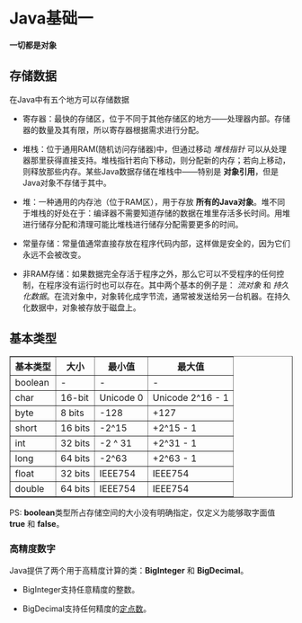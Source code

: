 # Java基础一

  **一切都是对象**

## 存储数据

在Java中有五个地方可以存储数据

  * 寄存器：最快的存储区，位于不同于其他存储区的地方——处理器内部。存储器的数量及其有限，所以寄存器根据需求进行分配。

  * 堆栈：位于通用RAM(随机访问存储器)中，但通过移动 *堆栈指针* 可以从处理器那里获得直接支持。堆栈指针若向下移动，则分配新的内存；若向上移动，则释放那些内存。某些Java数据存储在堆栈中——特别是 **对象引用**，但是Java对象不存储于其中。

  * 堆：一种通用的内存池（位于RAM区），用于存放 **所有的Java对象**。堆不同于堆栈的好处在于：编译器不需要知道存储的数据在堆里存活多长时间。用堆进行储存分配和清理可能比堆栈进行储存分配需要更多的时间。

  * 常量存储：常量值通常直接存放在程序代码内部，这样做是安全的，因为它们永远不会被改变。

  * 非RAM存储：如果数据完全存活于程序之外，那么它可以不受程序的任何控制，在程序没有运行时也可以存在。其中两个基本的例子是： *流对象* 和 *持久化数据*。在流对象中，对象转化成字节流，通常被发送给另一台机器。在持久化数据中，对象被存放于磁盘上。

## 基本类型

<table border="1">
<tr>
  <th>基本类型</th><th>大小</th><th>最小值</th><th>最大值</th>
</tr>
<tr>
  <td>boolean</td><td>-</td><td>-</td><td>-</td>
</tr>
<tr>
  <td>char</td><td>16-bit</td><td>Unicode 0</td><td>Unicode 2^16 - 1</td>
</tr>
<tr>
  <td>byte</td><td>8 bits</td><td>-128</td><td>+127</td>
</tr>
<tr>
  <td>short</td><td>16 bits</td><td>-2^15</td><td>+2^15 - 1</td>
</tr>
<tr>
  <td>int</td><td>32 bits</td><td>-2 ^ 31</td><td>+2^31 - 1</td>
</tr>
<tr>
  <td>long</td><td>64 bits</td><td>-2^63</td><td>+2^63 - 1</td>
</tr>
<tr>
  <td>float</td><td>32 bits</td><td>IEEE754</td><td>IEEE754</td>
</tr>
<tr>
  <td>double</td><td>64 bits</td><td>IEEE754</td><td>IEEE754</td>
</tr>
</table>

PS: **boolean**类型所占存储空间的大小没有明确指定，仅定义为能够取字面值 **true** 和 **false**。

### 高精度数字

Java提供了两个用于高精度计算的类：**BigInteger** 和 **BigDecimal**。

* BigInteger支持任意精度的整数。

* BigDecimal支持任何精度的[定点数](https://baike.baidu.com/view/686808.htm)。
